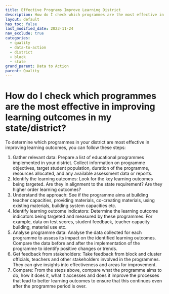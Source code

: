 ```yaml
---
title: Effective Programs Improve Learning District
description: How do I check which programmes are the most effective in improving learning outcomes in my state/district?
layout: default
has_toc: false
last_modified_date: 2023-11-24
nav_exclude: true
categories:
  - quality
  - data-to-action
  - district
  - block
  - state
grand_parent: Data to Action
parent: Quality
---
```

# How do I check which programmes are the most effective in improving learning outcomes in my state/district? 
To determine which programmes in your district are most effective in improving learning outcomes, you can follow these steps: 

1. Gather relevant data: Prepare a list of educational programmes implemented in your district. Collect information on programme objectives, target student population, duration of the programme, resources allocated, and any available assessment data or reports. 
2. Identify the learning outcomes: Look for the key learning outcomes being targeted. Are they in alignment to the state requirement? Are they higher order learning outcomes?
3. Understand the approach: See if the programme aims at building teacher capacities, providing materials, co-creating materials, using existing materials, building system capacities etc.   
4. Identify learning outcome indicators: Determine the learning outcome indicators being targeted and measured by these programmes. For example, data on test scores, student feedback, teacher capacity building, material use etc.
5. Analyse programme data: Analyse the data collected for each programme to assess its impact on the identified learning outcomes. Compare the data before and after the implementation of the programme to identify positive changes or trends.
6. Get feedback from stakeholders: Take feedback from block and cluster officials, teachers and other stakeholders involved in the programmes. They can give insights into effectiveness and areas for improvement. 
7. Compare: From the steps above, compare what the programme aims to do, how it does it, what it accesses and does it improve the processes that lead to better learning outcomes to ensure that this continues even after the programme period is over. 